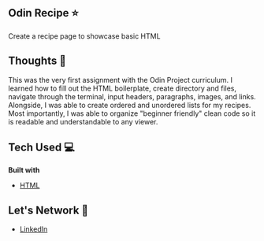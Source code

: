 
## Odin Recipe ⭐️
Create a recipe page to showcase basic HTML 

## Thoughts 💭
This was the very first assignment with the Odin Project curriculum. I learned how to fill out the HTML boilerplate, create directory and files, navigate through the terminal, input headers, paragraphs, images, and links. Alongside, I was able to create ordered and unordered lists for my recipes. Most importantly, I was able to organize "beginner friendly" clean code so it is readable and understandable to any viewer. 

## Tech Used 💻
<b>Built with</b>
- [HTML](https://developer.mozilla.org/en-US/docs/Web/HTML) 

## Let's Network 🔗
- [LinkedIn](https://www.linkedin.com/in/andrewamuka/)
